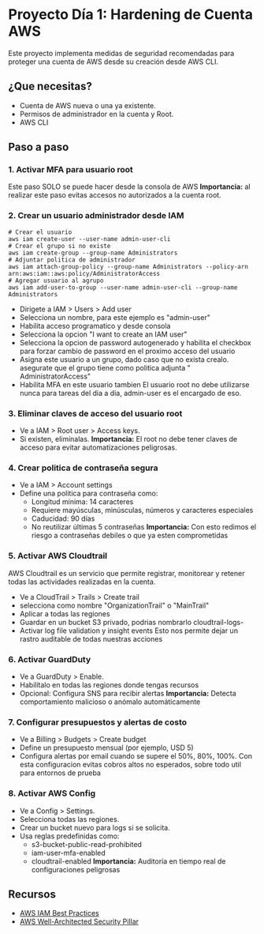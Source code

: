 # Proyecto Día 1: Hardening de Cuenta AWS

Este proyecto implementa medidas de seguridad recomendadas para proteger una cuenta de AWS desde su creación desde AWS CLI.

## ¿Que necesitas?
* Cuenta de AWS nueva o una ya existente.
* Permisos de administrador en la cuenta y Root.
* AWS CLI

## Paso a paso
### 1. Activar MFA para usuario root
Este paso SOLO se puede hacer desde la consola de AWS
**Importancia:** al realizar este paso evitas accesos no autorizados a la cuenta root.

### 2. Crear un usuario administrador desde IAM
```
# Crear el usuario
aws iam create-user --user-name admin-user-cli
# Crear el grupo si no existe
aws iam create-group --group-name Administrators
# Adjuntar politica de administrador 
aws iam attach-group-policy --group-name Administrators --policy-arn arn:aws:iam::aws:policy/AdministratorAccess
# Agregar usuario al agrupo
aws iam add-user-to-group --user-name admin-user-cli --group-name Administrators

```


* Dirigete a IAM > Users > Add user
* Selecciona un nombre, para este ejemplo es "admin-user"
* Habilita acceso programatico y desde consola
* Selecciona la opcion "I want to create an IAM user"
* Selecciona la opcion de password autogenerado y habilita el checkbox para forzar cambio de password en el proximo acceso del usuario
* Asigna este usuario a un grupo, dado caso que no exista crealo. asegurate que el grupo tiene como politica adjunta "	
AdministratorAccess"
* Habilita MFA en este usuario tambien
 El usuario root no debe utilizarse nunca para tareas del dia a dia, admin-user es el encargado de eso.

### 3. Eliminar claves de acceso del usuario root
* Ve a IAM > Root user > Access keys.
* Si existen, elimínalas.
**Importancia:** El root no debe tener claves de acceso para evitar automatizaciones peligrosas.

### 4. Crear politica de contraseña segura
* Ve a IAM > Account settings
* Define una politica para contraseña como:
    - Longitud mínima: 14 caracteres
    - Requiere mayúsculas, minúsculas, números y caracteres especiales
    - Caducidad: 90 días
    - No reutilizar últimas 5 contraseñas
**Importancia:** Con esto redimos el riesgo a contraseñas debiles o que ya esten comprometidas

### 5. Activar AWS Cloudtrail
AWS Cloudtrail es un servicio que permite registrar, monitorear y retener todas las actividades realizadas en la cuenta.
* Ve a CloudTrail > Trails > Create trail
* selecciona como nombre "OrganizationTrail" o "MainTrail"
* Aplicar a todas las regiones
* Guardar en un bucket S3 privado, podrias nombrarlo cloudtrail-logs-<id>
* Activar log file validation y insight events
 Esto nos permite dejar un rastro auditable de todas nuestras acciones

### 6. Activar GuardDuty
* Ve a GuardDuty > Enable.
* Habilítalo en todas las regiones donde tengas recursos
* Opcional: Configura SNS para recibir alertas
**Importancia:** Detecta comportamiento malicioso o anómalo automáticamente

### 7. Configurar presupuestos y alertas de costo
* Ve a Billing > Budgets > Create budget
* Define un presupuesto mensual (por ejemplo, USD 5)
* Configura alertas por email cuando se supere el 50%, 80%, 100%.
 Con esta configuracion evitas cobros altos no esperados, sobre todo util para entornos de prueba

### 8. Activar AWS Config
* Ve a Config > Settings.
* Selecciona todas las regiones.
* Crear un bucket nuevo para logs si se solicita.
* Usa reglas predefinidas como:
    - s3-bucket-public-read-prohibited
    - iam-user-mfa-enabled
    - cloudtrail-enabled
**Importancia:** Auditoría en tiempo real de configuraciones peligrosas

## Recursos
- [AWS IAM Best Practices](https://docs.aws.amazon.com/IAM/latest/UserGuide/best-practices.html)
- [AWS Well-Architected Security Pillar](https://docs.aws.amazon.com/wellarchitected/latest/security-pillar/)